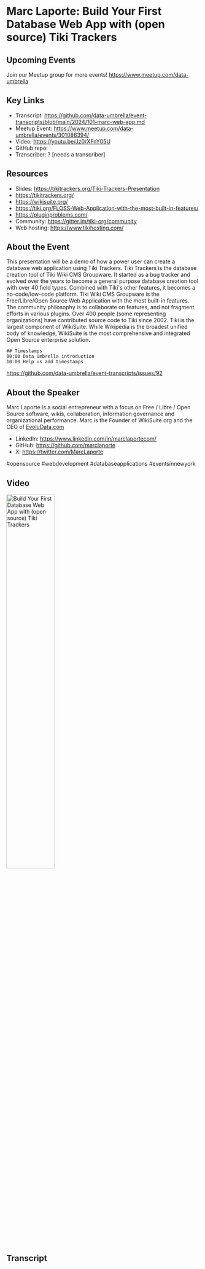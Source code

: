 # Marc Laporte:  Build Your First Database Web App with (open source) Tiki Trackers

## Upcoming Events
Join our Meetup group for more events!
https://www.meetup.com/data-umbrella

## Key Links
- Transcript: https://github.com/data-umbrella/event-transcripts/blob/main/2024/101-marc-web-app.md
- Meetup Event: https://www.meetup.com/data-umbrella/events/301086394/
- Video: https://youtu.be/Jz0rXFnY05U
- GitHub repo:
- Transcriber:  ? [needs a transcriber]

## Resources
- Slides: https://tikitrackers.org/Tiki-Trackers-Presentation
- https://tikitrackers.org/
- https://wikisuite.org/
- https://tiki.org/FLOSS-Web-Application-with-the-most-built-in-features/
- https://pluginproblems.com/
- Community: https://gitter.im/tiki-org/community
- Web hosting: https://www.tikihosting.com/

## About the Event
This presentation will be a demo of how a power user can create a database web application using Tiki Trackers. Tiki Trackers is the database creation tool of Tiki Wiki CMS Groupware. It started as a bug tracker and evolved over the years to become a general purpose database creation tool with over 40 field types. Combined with Tiki's other features, it becomes a no-code/low-code platform. Tiki Wiki CMS Groupware is the Free/Libre/Open Source Web Application with the most built-in features. The community philosophy is to collaborate on features, and not fragment efforts in various plugins. Over 400 people (some representing organizations) have contributed source code to Tiki since 2002. Tiki is the largest component of WikiSuite. While Wikipedia is the broadest unified body of knowledge, WikiSuite is the most comprehensive and integrated Open Source enterprise solution.

```
## Timestamps
00:00 Data Umbrella introduction
10:00 Help us add timestamps
```

https://github.com/data-umbrella/event-transcripts/issues/92

## About the Speaker
Marc Laporte is a social entrepreneur with a focus on Free / Libre / Open Source software, wikis, collaboration, information governance and organizational performance. Marc is the Founder of WikiSuite.org and the CEO of [EvoluData.com](https://evoludata.com/)

- LinkedIn: https://www.linkedin.com/in/marclaportecom/
- GitHub: https://github.com/marclaporte
- X: https://twitter.com/MarcLaporte

#opensource #webdevelopment #databaseapplications #eventsinnewyork

## Video
<a href="http://www.youtube.com/watch?feature=player_embedded&v=Jz0rXFnY05U" target="_blank"><img src="http://img.youtube.com/vi/Jz0rXFnY05U/0.jpg"
alt="Build Your First Database Web App with (open source) Tiki Trackers" width="50%" /></a>


## Transcript
